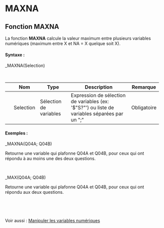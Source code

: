 # MAXNA

## Fonction MAXNA

La fonction **MAXNA** calcule la valeur maximum entre plusieurs variables numériques (maximum entre X et NA = X quelque soit X).

#### Syntaxe :&nbsp;

\_MAXNA(Selection)

&nbsp;

| &nbsp; | **Nom** |**Type**|**Description**|**Remarque** |
| --- | --- | --- | --- | --- |
| &nbsp; | Selection | Sélection de variables | Expression de sélection de variables (ex: '$"S?"') ou liste de variables séparées par un ";" | Obligatoire |


#### Exemples :

\_MAXNA(Q04A; Q04B)

Retourne une variable qui plafonne Q04A et Q04B, pour ceux qui ont répondu à au moins une des deux questions.

&nbsp;

\_MAX(Q04A; Q04B)

Retourne une variable qui plafonne Q04A et Q04B, pour ceux qui ont répondu aux deux questions.

&nbsp;

&nbsp;

Voir aussi : [Manipuler les variables numériques](<Manipulerlesvariablesnumeriques1.md>)